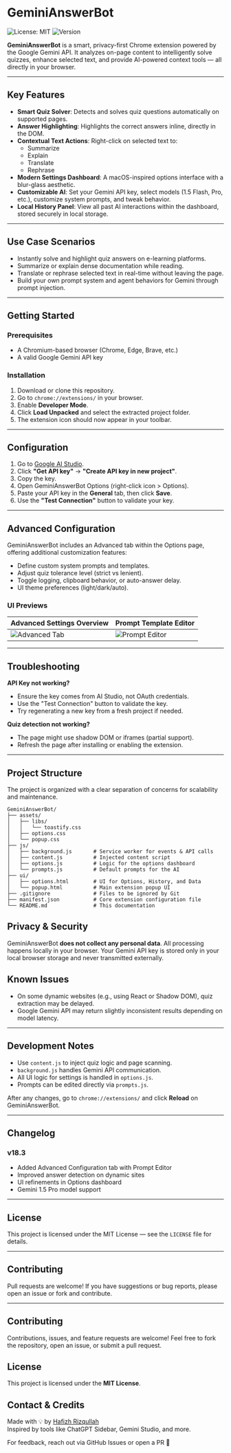 # GeminiAnswerBot

![License: MIT](https://img.shields.io/badge/License-MIT-blue.svg)
![Version](https://img.shields.io/badge/version-18.3-brightgreen)

**GeminiAnswerBot** is a smart, privacy-first Chrome extension powered by the Google Gemini API. It analyzes on-page content to intelligently solve quizzes, enhance selected text, and provide AI-powered context tools — all directly in your browser.

---

## Key Features

- **Smart Quiz Solver**: Detects and solves quiz questions automatically on supported pages.
- **Answer Highlighting**: Highlights the correct answers inline, directly in the DOM.
- **Contextual Text Actions**: Right-click on selected text to:
  - Summarize
  - Explain
  - Translate
  - Rephrase
- **Modern Settings Dashboard**: A macOS-inspired options interface with a blur-glass aesthetic.
- **Customizable AI**: Set your Gemini API key, select models (1.5 Flash, Pro, etc.), customize system prompts, and tweak behavior.
- **Local History Panel**: View all past AI interactions within the dashboard, stored securely in local storage.

---

## Use Case Scenarios

- Instantly solve and highlight quiz answers on e-learning platforms.
- Summarize or explain dense documentation while reading.
- Translate or rephrase selected text in real-time without leaving the page.
- Build your own prompt system and agent behaviors for Gemini through prompt injection.

---

## Getting Started

### Prerequisites

- A Chromium-based browser (Chrome, Edge, Brave, etc.)
- A valid Google Gemini API key

### Installation

1. Download or clone this repository.
2. Go to `chrome://extensions/` in your browser.
3. Enable **Developer Mode**.
4. Click **Load Unpacked** and select the extracted project folder.
5. The extension icon should now appear in your toolbar.

---

## Configuration

1. Go to [Google AI Studio](https://aistudio.google.com/).
2. Click **"Get API key"** → **"Create API key in new project"**.
3. Copy the key.
4. Open GeminiAnswerBot Options (right-click icon > Options).
5. Paste your API key in the **General** tab, then click **Save**.
6. Use the **"Test Connection"** button to validate your key.

---

## Advanced Configuration

GeminiAnswerBot includes an Advanced tab within the Options page, offering additional customization features:

- Define custom system prompts and templates.
- Adjust quiz tolerance level (strict vs lenient).
- Toggle logging, clipboard behavior, or auto-answer delay.
- UI theme preferences (light/dark/auto).

### UI Previews

| Advanced Settings Overview | Prompt Template Editor |
|----------------------------|------------------------|
| ![Advanced Tab](https://i.imgur.com/kcafLc9.png) | ![Prompt Editor](https://i.imgur.com/4KubPAL.png) |

---

## Troubleshooting

**API Key not working?**
- Ensure the key comes from AI Studio, not OAuth credentials.
- Use the "Test Connection" button to validate the key.
- Try regenerating a new key from a fresh project if needed.

**Quiz detection not working?**
- The page might use shadow DOM or iframes (partial support).
- Refresh the page after installing or enabling the extension.

---

## Project Structure

The project is organized with a clear separation of concerns for scalability and maintenance.

```
GeminiAnswerBot/
├── assets/
│   ├── libs/
│   │   └── toastify.css
│   ├── options.css
│   └── popup.css
├── js/
│   ├── background.js       # Service worker for events & API calls
│   ├── content.js          # Injected content script
│   ├── options.js          # Logic for the options dashboard
│   └── prompts.js          # Default prompts for the AI
├── ui/
│   ├── options.html        # UI for Options, History, and Data
│   └── popup.html          # Main extension popup UI
├── .gitignore              # Files to be ignored by Git
├── manifest.json           # Core extension configuration file
└── README.md               # This documentation
```


## Privacy & Security

GeminiAnswerBot **does not collect any personal data**. All processing happens locally in your browser. Your Gemini API key is stored only in your local browser storage and never transmitted externally.

## Known Issues

- On some dynamic websites (e.g., using React or Shadow DOM), quiz extraction may be delayed.
- Google Gemini API may return slightly inconsistent results depending on model latency.


---

## Development Notes

- Use `content.js` to inject quiz logic and page scanning.
- `background.js` handles Gemini API communication.
- All UI logic for settings is handled in `options.js`.
- Prompts can be edited directly via `prompts.js`.

After any changes, go to `chrome://extensions/` and click **Reload** on GeminiAnswerBot.

---

## Changelog

### v18.3
- Added Advanced Configuration tab with Prompt Editor
- Improved answer detection on dynamic sites
- UI refinements in Options dashboard
- Gemini 1.5 Pro model support

---

## License

This project is licensed under the MIT License — see the `LICENSE` file for details.

---

## Contributing

Pull requests are welcome! If you have suggestions or bug reports, please open an issue or fork and contribute.

---

## Contributing

Contributions, issues, and feature requests are welcome! Feel free to fork the repository, open an issue, or submit a pull request.

## License

This project is licensed under the **MIT License**.

## Contact & Credits

Made with 💡 by [Hafizh Rizqullah](https://github.com/rzqllh18)  
Inspired by tools like ChatGPT Sidebar, Gemini Studio, and more.

For feedback, reach out via GitHub Issues or open a PR 🙌

